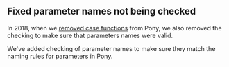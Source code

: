 ## Fixed parameter names not being checked

In 2018, when we [removed case functions](https://github.com/ponylang/ponyc/pull/2542) from Pony, we also removed the checking to make sure that parameters names were valid.

We've added checking of parameter names to make sure they match the naming rules for parameters in Pony.
